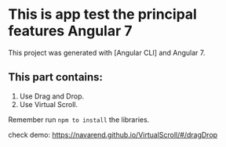 # This is app test the principal features Angular 7

This project was generated with [Angular CLI] and Angular 7.

## This part contains:
1. Use Drag and Drop.
2. Use Virtual Scroll.

Remember run ```npm to install``` the libraries.

check demo: https://navarend.github.io/VirtualScroll/#/dragDrop
